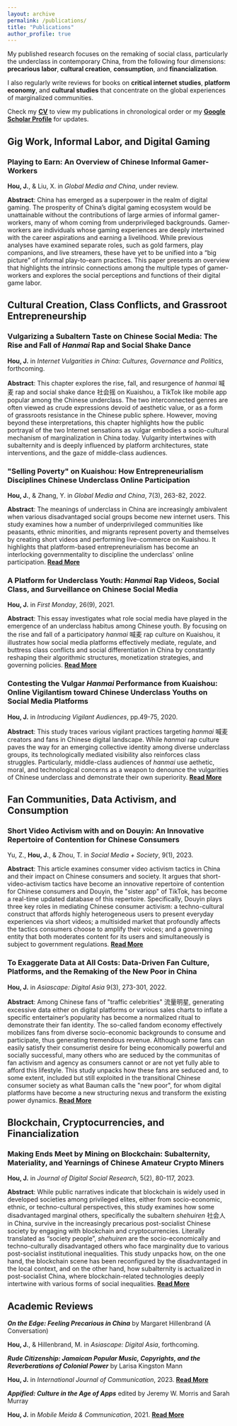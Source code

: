```yaml
---
layout: archive
permalink: /publications/
title: "Publications"
author_profile: true
---
```


My published research focuses on the remaking of social class, particularly the underclass in contemporary China, from the following four dimensions: **precarious labor**, **cultural creation**, **consumption**, and **financialization**. 

I also regularly write reviews for books on **critical internet studies**, **platform economy**, and **cultural studies** that concentrate on the global experiences of marginalized communities.

Check my [**CV**](../assets/cv202410.pdf) to view my publications in chronological order or my [**Google Scholar Profile**](https://scholar.google.com/citations?user=hw-HB1gAAAAJ&hl=en) for updates. 

## Gig Work, Informal Labor, and Digital Gaming

### Playing to Earn: An Overview of Chinese Informal Gamer-Workers
**Hou, J.**, & Liu, X. in *Global Media and China*, under review.

**Abstract**: China has emerged as a superpower in the realm of digital gaming. The prosperity of China’s digital gaming ecosystem would be unattainable without the contributions of large armies of informal gamer-workers, many of whom coming from underprivileged backgrounds. Gamer-workers are individuals whose gaming experiences are deeply intertwined with the career aspirations and earning a livelihood. While previous analyses have examined separate roles, such as gold farmers, play companions, and live streamers, these have yet to be unified into a “big picture” of informal play-to-earn practices. This paper presents an overview that highlights the intrinsic connections among the multiple types of gamer-workers and explores the social perceptions and functions of their digital game labor. 
 
## Cultural Creation, Class Conflicts, and Grassroot Entrepreneurship

### Vulgarizing a Subaltern Taste on Chinese Social Media: The Rise and Fall of *Hanmai* Rap and Social Shake Dance
**Hou, J.** in *Internet Vulgarities in China: Cultures, Governance and Politics*, forthcoming. 

**Abstract**: This chapter explores the rise, fall, and resurgence of *hanmai* 喊麦 rap and social shake dance 社会摇 on Kuaishou, a TikTok like mobile app popular among the Chinese underclass. The two interconnected genres are often viewed as crude expressions devoid of aesthetic value, or as a form of grassroots resistance in the Chinese public sphere. However, moving beyond these interpretations, this chapter highlights how the public portrayal of the two Internet sensations as vulgar embodies a socio-cultural mechanism of marginalization in China today. Vulgarity intertwines with subalternity and is deeply influenced by platform architectures, state interventions, and the gaze of middle-class audiences.   

### "Selling Poverty" on Kuaishou: How Entrepreneurialism Disciplines Chinese Underclass Online Participation
**Hou, J.**, & Zhang, Y. in *Global Media and China*, 7(3), 263-82, 2022.

**Abstract**: The meanings of underclass in China are increasingly ambivalent when various disadvantaged social groups become new internet users. This study examines how a number of underprivileged communities like peasants, ethnic minorities, and migrants represent poverty and themselves by creating short videos and performing live-commerce on Kuaishou. It highlights that platform-based entrepreneurialism has become an interlocking governmentality to discipline the underclass' online participation. [**Read More**](https://doi.org/10.1177/20594364221095895)

### A Platform for Underclass Youth: *Hanmai* Rap Videos, Social Class, and Surveillance on Chinese Social Media
**Hou, J.** in *First Monday*, 26(9), 2021.

**Abstract**: This essay investigates what role social media have played in the emergence of an underclass habitus among Chinese youth. By focusing on the rise and fall of a participatory *hanmai* 喊麦 rap culture on Kuaishou, it illustrates how social media platforms effectively mediate, regulate, and buttress class conflicts and social differentiation in China by constantly reshaping their algorithmic structures, monetization strategies, and governing policies. [**Read More**](https://doi.org/10.5210/fm.v26i9.10587)

### Contesting the Vulgar *Hanmai* Performance from Kuaishou: Online Vigilantism toward Chinese Underclass Youths on Social Media Platforms
**Hou, J.** in *Introducing Vigilant Audiences*, pp.49-75, 2020.

**Abstract**: This study traces various vigilant practices targeting *hanmai* 喊麦 creators and fans in Chinese digital landscape. While *hanmai* rap culture paves the way for an emerging collective identity among diverse underclass groups, its technologically mediated visibility also reinforces class struggles. Particularly, middle-class audiences of *hanmai* use aethetic, moral, and technological concerns as a weapon to denounce the vulgarities of Chinese underclass and demonstrate their own superiority. [**Read More**](https://doi.org/10.11647/OBP.0200.03)  

## Fan Communities, Data Activism, and Consumption

### Short Video Activism with and on Douyin: An Innovative Repertoire of Contention for Chinese Consumers
Yu, Z., **Hou, J.**, & Zhou, T. in *Social Media + Society*, 9(1), 2023. 

**Abstract**: This article examines consumer video activism tactics in China and their impact on Chinese consumers and society. It argues that short-video-activism tactics have become an innovative repertoire of contention for Chinese consumers and Douyin, the "sister app" of TikTok, has become a real-time updated database of this repertoire. Specifically, Douyin plays three key roles in mediating Chinese consumer activism: a techno-cultural construct that affords highly heterogeneous users to present everyday experiences via short videos; a multisided market that profoundly affects the tactics consumers choose to amplify their voices; and a governing entity that both moderates content for its users and simultaneously is subject to government regulations. [**Read More**](https://doi.org/10.1177/20563051231157603)

### To Exaggerate Data at All Costs: Data-Driven Fan Culture, Platforms, and the Remaking of the New Poor in China
**Hou, J.** in *Asiascape: Digital Asia* 9(3), 273-301, 2022.

**Abstract**: Among Chinese fans of "traffic celebrities" 流量明星, generating excessive data either on digital platforms or various sales charts to inflate a specific entertainer’s popularity has become a normalized ritual to demonstrate their fan identity. The so-called fandom economy effectively mobilizes fans from diverse socio-economic backgrounds to consume and participate, thus generating tremendous revenue. Although some fans can easily satisfy their consumerist desire for being economically powerful and socially successful, many others who are seduced by the communitas of fan activism and agency as consumers cannot or are not yet fully able to afford this lifestyle. This study unpacks how these fans are seduced and, to some extent, included but still exploited in the transitional Chinese consumer society as what Bauman calls the "new poor", for whom digital platforms have become a new structuring nexus and transform the existing power dynamics. [**Read More**](../assets/Poor_Fans.pdf) 

## Blockchain, Cryptocurrencies, and Financialization

### Making Ends Meet by Mining on Blockchain: Subalternity, Materiality, and Yearnings of Chinese Amateur Crypto Miners
**Hou, J.** in *Journal of Digital Social Research*, 5(2), 80-117, 2023.

**Abstract**: While public narratives indicate that blockchain is widely used in developed societies among privileged elites, either from socio-economic, ethnic, or techno-cultural perspectives, this study examines how some disadvantaged marginal others, specifically the subaltern *shehuiren* 社会人 in China, survive in the increasingly precarious post-socialist Chinese society by engaging with blockchain and cryptocurrencies. Literally translated as “society people”, *shehuiren* are the socio-economically and techno-culturally disadvantaged others who face marginality due to various post-socialist institutional inequalities. This study unpacks how, on the one hand, the blockchain scene has been reconfigured by the disadvantaged in the local context, and on the other hand, how subalternity is actualized in post-socialist China, where blockchain-related technologies deeply intertwine with various forms of social inequalities. [**Read More**](https://doi.org/10.33621/jdsr.v5i2.133)

## Academic Reviews

***On the Edge: Feeling Precarious in China*** by Margaret Hillenbrand (A Conversation)

**Hou, J.**, & Hillenbrand, M. in *Asiascape: Digital Asia*, forthcoming.

***Rude Citizenship: Jamaican Popular Music, Copyrights, and the Reverberations of Colonial Power*** by Larisa Kingston Mann

**Hou, J.** in *International Journal of Communication*, 2023. [**Read More**](https://ijoc.org/index.php/ijoc/article/view/22385)


***Appified: Culture in the Age of Apps*** edited by Jeremy W. Morris and Sarah Murray

**Hou, J.** in *Mobile Meida & Communication*, 2021. [**Read More**](https://journals.sagepub.com/doi/abs/10.1177/20501579211024893b)
